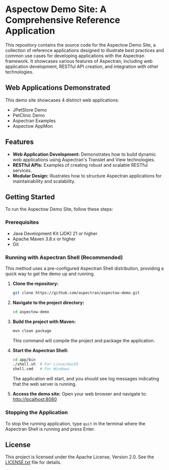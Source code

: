 # Aspectow Demo Site: A Comprehensive Reference Application

This repository contains the source code for the Aspectow Demo Site, a collection of reference applications designed to illustrate best practices and common use cases for developing applications with the Aspectran framework. It showcases various features of Aspectran, including web application development, RESTful API creation, and integration with other technologies.

## Web Applications Demonstrated

This demo site showcases 4 distinct web applications:

*   JPetStore Demo
*   PetClinic Demo
*   Aspectran Examples
*   Aspectow AppMon

## Features

*   **Web Application Development:** Demonstrates how to build dynamic web applications using Aspectran's Translet and View technologies.
*   **RESTful APIs:** Examples of creating robust and scalable RESTful services.
*   **Modular Design:** Illustrates how to structure Aspectran applications for maintainability and scalability.

## Getting Started

To run the Aspectow Demo Site, follow these steps:

### Prerequisites

*   Java Development Kit (JDK) 21 or higher
*   Apache Maven 3.8.x or higher
*   Git

### Running with Aspectran Shell (Recommended)

This method uses a pre-configured Aspectran Shell distribution, providing a quick way to get the demo up and running.

1.  **Clone the repository:**
    ```sh
    git clone https://github.com/aspectran/aspectow-demo.git
    ```

2.  **Navigate to the project directory:**
    ```sh
    cd aspectow-demo
    ```

3.  **Build the project with Maven:**
    ```sh
    mvn clean package
    ```
    This command will compile the project and package the application.

4.  **Start the Aspectran Shell:**
    ```sh
    cd app/bin
    ./shell.sh  # For Linux/macOS
    shell.cmd   # For Windows
    ```
    The application will start, and you should see log messages indicating that the web server is running.

5.  **Access the demo site:**
    Open your web browser and navigate to:
    [http://localhost:8080](http://localhost:8080)

### Stopping the Application

To stop the running application, type `quit` in the terminal where the Aspectran Shell is running and press Enter.

## License

This project is licensed under the Apache License, Version 2.0. See the [LICENSE.txt](LICENSE.txt) file for details.
